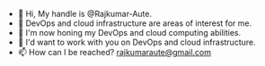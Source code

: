 - 👋 Hi, My handle is @Rajkumar-Aute.
- 👀 DevOps and cloud infrastructure are areas of interest for me.
- 🌱 I'm now honing my DevOps and cloud computing abilities.
- 💞️ I'd want to work with you on DevOps and cloud infrastructure.
- 📫 How can I be reached? rajkumaraute@gmail.com

<!---
RajkumarAute/RajkumarAute is a ✨ special ✨ repository because its `README.md` (this file) appears on your GitHub profile.
You can click the Preview link to take a look at your changes.
--->
